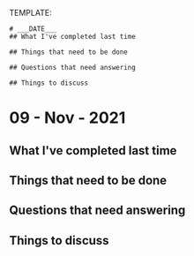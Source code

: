 TEMPLATE:
```
# ___DATE___
## What I've completed last time

## Things that need to be done

## Questions that need answering

## Things to discuss
```


# 09 - Nov - 2021
## What I've completed last time

## Things that need to be done

## Questions that need answering

## Things to discuss